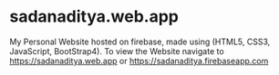 # sadanaditya.web.app
My Personal Website hosted on firebase, made using (HTML5, CSS3, JavaScript, BootStrap4).
To view the Website navigate to https://sadanaditya.web.app or https://sadanaditya.firebaseapp.com
